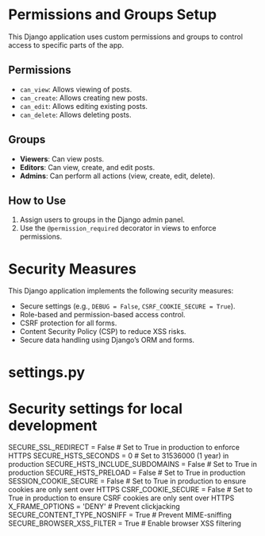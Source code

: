 # Permissions and Groups Setup

This Django application uses custom permissions and groups to control access to specific parts of the app.

## Permissions
- `can_view`: Allows viewing of posts.
- `can_create`: Allows creating new posts.
- `can_edit`: Allows editing existing posts.
- `can_delete`: Allows deleting posts.

## Groups
- **Viewers**: Can view posts.
- **Editors**: Can view, create, and edit posts.
- **Admins**: Can perform all actions (view, create, edit, delete).

## How to Use
1. Assign users to groups in the Django admin panel.
2. Use the `@permission_required` decorator in views to enforce permissions.


# Security Measures

This Django application implements the following security measures:
- Secure settings (e.g., `DEBUG = False`, `CSRF_COOKIE_SECURE = True`).
- Role-based and permission-based access control.
- CSRF protection for all forms.
- Content Security Policy (CSP) to reduce XSS risks.
- Secure data handling using Django’s ORM and forms.

# settings.py

# Security settings for local development
SECURE_SSL_REDIRECT = False  # Set to True in production to enforce HTTPS
SECURE_HSTS_SECONDS = 0  # Set to 31536000 (1 year) in production
SECURE_HSTS_INCLUDE_SUBDOMAINS = False  # Set to True in production
SECURE_HSTS_PRELOAD = False  # Set to True in production
SESSION_COOKIE_SECURE = False  # Set to True in production to ensure cookies are only sent over HTTPS
CSRF_COOKIE_SECURE = False  # Set to True in production to ensure CSRF cookies are only sent over HTTPS
X_FRAME_OPTIONS = 'DENY'  # Prevent clickjacking
SECURE_CONTENT_TYPE_NOSNIFF = True  # Prevent MIME-sniffing
SECURE_BROWSER_XSS_FILTER = True  # Enable browser XSS filtering